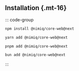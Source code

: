 ## Installation {.mt-16}

::: code-group

```bash [npm]
npm install @nimiq/core-web@next
```

```bash [yarn]
yarn add @nimiq/core-web@next
```

```bash [pnpm]
pnpm add @nimiq/core-web@next
```

```bash [bun]
bun add @nimiq/core-web@next
```

:::

